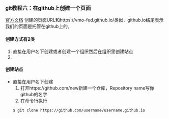 ### git教程六：在github上创建一个页面
[官方文档](https://pages.github.com/)
创建的页面URL和https://vmo-fed.github.io/类似，github.io结尾表示我们的页面是托管在github上的。
#### 创建方式有2类
1. 直接在用户名下创建或者创建一个组织然后在组织里创建站点
2.

#### 创建站点
- 直接在用户名下创建
  1. 打开https://github.com/new新建一个仓库，Repository name写你github的名字
  2. 在命令行执行
  ```Shell
  $ git clone https://github.com/username/username.github.io
  ```
